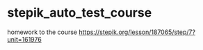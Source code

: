 # stepik_auto_test_course
homework to the course
https://stepik.org/lesson/187065/step/7?unit=161976